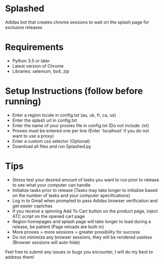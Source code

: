 # Splashed
Adidas bot that creates chrome sessions to wait on the splash page for exclusive releases

# Requirements
- Python 3.5 or later
- Latest version of Chrome
- Libraries: selenium, bs4, zip

# Setup Instructions (follow before running)
- Enter a region locale in config.txt (au, uk, fr, ca, us)
- Enter the splash url in config.txt
- Enter the name of your proxies file in config.txt (Do not include .txt)
- Proxies must be entered one per line (Enter 'localhost' if you do not want to use a proxy)
- Enter a custom css selector (Optional)
- Download all files and run Splashed.py

# Tips
- Stress test your desired amount of tasks you want to run prior to release to see what your computer can handle
- Initialize tasks prior to release (Tasks may take longer to initialize based on the number of tasks and your computer specifications)
- Log in to Gmail when prompted to pass Adidas browser verification and get easier captchas
- If you receive a spinning Add To Cart button on the product page, inject ATC script on the opened cart page
- Region homepages and splash page will take longer to load during a release, be patient (Page reloads are built-in)
- More proxies = more sessions = greater possibility for success
- Do not minimize any browser sessions, they will be rendered useless (Browser sessions will auto-hide)

Feel free to submit any issues or bugs you encounter, I will do my best to address them!
